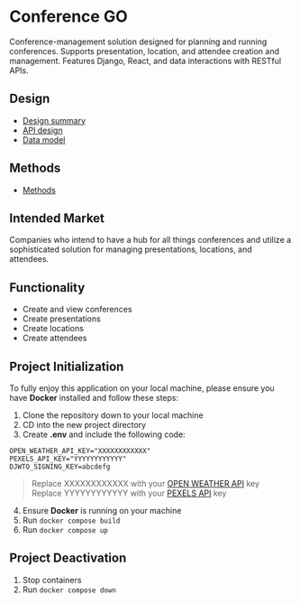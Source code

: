 # Conference GO
Conference-management solution designed for planning and running conferences. Supports presentation, location, and attendee creation and management. Features Django, React, and data interactions with RESTful APIs.


## Design
- [Design summary](docs/design-summary.md)
- [API design](docs/api-design.md)
- [Data model](docs/data-model.md)

## Methods
- [Methods](docs/methods.md)


## Intended Market
Companies who intend to have a hub for all things conferences and utilize a sophisticated solution for managing presentations, locations, and attendees.


## Functionality
- Create and view conferences
- Create presentations
- Create locations
- Create attendees


## Project Initialization

To fully enjoy this application on your local machine, please ensure you have <b>Docker</b> installed and follow these steps:

1. Clone the repository down to your local machine
2. CD into the new project directory
3. Create <b>.env</b> and include the following code:


```
OPEN_WEATHER_API_KEY="XXXXXXXXXXXX"
PEXELS_API_KEY="YYYYYYYYYYYY"
DJWTO_SIGNING_KEY=abcdefg
```

>Replace XXXXXXXXXXXX with your [OPEN WEATHER API](https://openweathermap.org/api) key <br />
>Replace YYYYYYYYYYYY with your [PEXELS API](https://www.pexels.com/api/) key


4. Ensure <b>Docker</b> is running on your machine
5. Run `docker compose build`
6. Run `docker compose up`


## Project Deactivation
1. Stop containers
2. Run `docker compose down`

